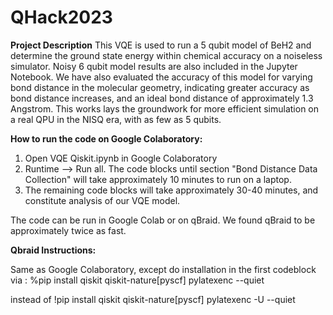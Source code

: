 # QHack2023

**Project Description**
This VQE is used to run a 5 qubit model of BeH2 and determine the ground state energy within chemical accuracy on a noiseless simulator. Noisy 6 qubit model results are also included in the Jupyter Notebook. We have also evaluated the accuracy of this model for varying bond distance in the molecular geometry, indicating greater accuracy as bond distance increases, and an ideal bond distance of approximately 1.3 Angstrom. This works lays the groundwork for more efficient simulation on a real QPU in the NISQ era, with as few as 5 qubits.


**How to run the code on Google Colaboratory:**

1. Open VQE Qiskit.ipynb in Google Colaboratory 
2. Runtime --> Run all. The code blocks until section "Bond Distance Data Collection" will take approximately 10 minutes to run on a laptop.
3. The remaining code blocks will take approximately 30-40 minutes, and constitute analysis of our VQE model. 

The code can be run in Google Colab or on qBraid. We found qBraid to be approximately twice as fast. 

**Qbraid Instructions:**

Same as Google Colaboratory, except do installation in the first codeblock via :
 %pip install qiskit qiskit-nature[pyscf] pylatexenc --quiet

instead of 
!pip install qiskit qiskit-nature[pyscf] pylatexenc -U --quiet
